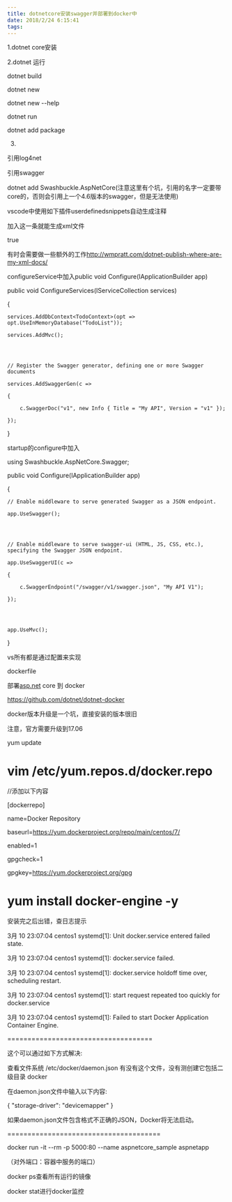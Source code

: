 ```yaml
---
title: dotnetcore安装swagger并部署到docker中
date: 2018/2/24 6:15:41
tags:
---
```



1.dotnet core安装

2.dotnet 运行

dotnet build

dotnet new

dotnet new --help

dotnet run

dotnet add package

3.

引用log4net

引用swagger

dotnet add Swashbuckle.AspNetCore(注意这里有个坑，引用的名字一定要带core的，否则会引用上一个4.6版本的swagger，但是无法使用)

 vscode中使用如下插件userdefinedsnippets自动生成注释

加入这一条就能生成xml文件

<GenerateDocumentationFile>true</GenerateDocumentationFile>

有时会需要做一些额外的工作<http://wmpratt.com/dotnet-publish-where-are-my-xml-docs/>

configureService中加入public void Configure(IApplicationBuilder app)

public void ConfigureServices(IServiceCollection services)

{

    services.AddDbContext<TodoContext>(opt => opt.UseInMemoryDatabase("TodoList"));

    services.AddMvc();

  


    // Register the Swagger generator, defining one or more Swagger documents

    services.AddSwaggerGen(c =>

    {

        c.SwaggerDoc("v1", new Info { Title = "My API", Version = "v1" });

    });

}

startup的configure中加入

using Swashbuckle.AspNetCore.Swagger;

public void Configure(IApplicationBuilder app)

{

    // Enable middleware to serve generated Swagger as a JSON endpoint.

    app.UseSwagger();

  


    // Enable middleware to serve swagger-ui (HTML, JS, CSS, etc.), specifying the Swagger JSON endpoint.

    app.UseSwaggerUI(c =>

    {

        c.SwaggerEndpoint("/swagger/v1/swagger.json", "My API V1");

    });

  


    app.UseMvc();

}

vs所有都是通过配置来实现

  


dockerfile

部署[asp.net](http://asp.net/) core 到 docker

<https://github.com/dotnet/dotnet-docker>

  


docker版本升级是一个坑，直接安装的版本很旧

注意，官方需要升级到17.06

yum update

  


# vim /etc/yum.repos.d/docker.repo

//添加以下内容

[dockerrepo]

name=Docker Repository

baseurl=<https://yum.dockerproject.org/repo/main/centos/7/>

enabled=1

gpgcheck=1

gpgkey=<https://yum.dockerproject.org/gpg>

# yum install docker-engine -y

安装完之后出错，查日志提示

3月 10 23:07:04 centos1 systemd[1]: Unit docker.service entered failed state.

3月 10 23:07:04 centos1 systemd[1]: docker.service failed.

3月 10 23:07:04 centos1 systemd[1]: docker.service holdoff time over, scheduling restart.

3月 10 23:07:04 centos1 systemd[1]: start request repeated too quickly for docker.service

3月 10 23:07:04 centos1 systemd[1]: Failed to start Docker Application Container Engine.

====================================

这个可以通过如下方式解决:

查看文件系统 /etc/docker/daemon.json 有没有这个文件，没有测创建它包括二级目录 docker

在daemon.json文件中输入以下内容:

{ "storage-driver": "devicemapper" }

如果daemon.json文件包含格式不正确的JSON，Docker将无法启动。

======================================

docker run -it --rm -p 5000:80 --name aspnetcore_sample aspnetapp

（对外端口：容器中服务的端口）

docker ps查看所有运行的镜像

docker stat进行docker监控

  


 
